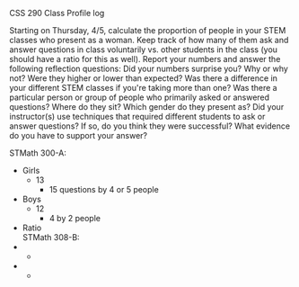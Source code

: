 CSS 290 Class Profile log


Starting on Thursday, 4/5, calculate the proportion of people in your STEM classes who present as a woman.
Keep track of how many of them ask and answer questions in class voluntarily vs. other students in the class (you should have a ratio for this as well).
Report your numbers and answer the following reflection questions:
Did your numbers surprise you? Why or why not? Were they higher or lower than expected?
Was there a difference in your different STEM classes if you're taking more than one?
Was there a particular person or group of people who primarily asked or answered questions? Where do they sit? Which gender do they present as?
Did your instructor(s) use techniques that required different students to ask or answer questions? If so, do you think they were successful? What evidence do you have to support your answer?

STMath 300-A:
  - Girls
  	+ 13
      * 15 questions by 4 or 5 people   
  - Boys
  	+ 12
      * 4 by 2 people
  - Ratio  
STMath 308-B:
- 
	+ 
- 
	+ 
